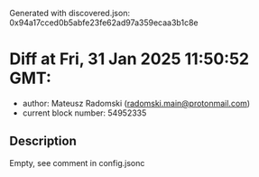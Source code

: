 Generated with discovered.json: 0x94a17cced0b5abfe23fe62ad97a359ecaa3b1c8e

# Diff at Fri, 31 Jan 2025 11:50:52 GMT:

- author: Mateusz Radomski (<radomski.main@protonmail.com>)
- current block number: 54952335

## Description

Empty, see comment in config.jsonc
